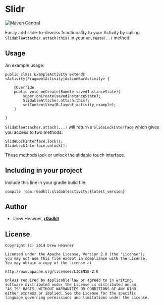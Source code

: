 Slidr
================
[![Maven Central](https://maven-badges.herokuapp.com/maven-central/com.r0adkll/slidableactivity/badge.svg?style=flat)](https://maven-badges.herokuapp.com/maven-central/com.r0adkll/slidableactivity)

Easily add slide-to-dismiss functionality to your Activity by calling `SlidableAttacher.attach(this)` in your `onCreate(..)` method. 

## Usage

An example usage:

	public class ExampleActivity extends <Activity|FragmentActivity|ActionBarActivity> {
		
		@Override
		public void onCreate(Bundle savedInstanceState){
			super.onCreate(savedInstanceState);
			SlidableAttacher.attach(this);
			setContentView(R.layout.activity_example);
		}
		
	}
	
`SlidableAttacher.attach(...)` will return a `SlideLockInterface` which gives you access to two methods:

	SlideLockInterface.lock();
	SlideLockInterface.unlock();
	
These methods lock or unlock the slidable touch interface.
	
## Including in your project

Include this line in your gradle build file:

	compile 'com.r0adkll:slidableactivity:{latest_version}'
	
## Author

-	Drew Heavner, **[r0adkll](http://r0adkll.com)**

## License

	Copyright (c) 2014 Drew Heavner
	
	Licensed under the Apache License, Version 2.0 (the "License"); 
	you may not use this file except in compliance with the License. 
	You may obtain a copy of the License at
	
	http://www.apache.org/licenses/LICENSE-2.0
	
	Unless required by applicable law or agreed to in writing, 
	software distributed under the License is distributed on an 
	"AS IS" BASIS, WITHOUT WARRANTIES OR CONDITIONS OF ANY KIND, 
	either express or implied. See the License for the specific 
	language governing permissions and limitations under the License.
